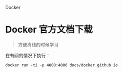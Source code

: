 Docker

# Docker 官方文档下载

>方便离线的时候学习

在有网的情况下执行：

```
docker run -ti -p 4000:4000 docs/docker.github.io
```

